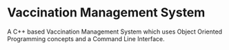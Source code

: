# Vaccination Management System

A C++ based Vaccination Management System which uses Object Oriented Programming concepts and a Command Line Interface.
